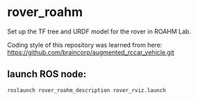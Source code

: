 # rover_roahm
Set up the TF tree and URDF model for the rover in ROAHM Lab.

Coding style of this repository was learned from here:
https://github.com/braincorp/augmented_rccar_vehicle.git

## launch ROS node:
`roslaunch rover_roahm_description rover_rviz.launch `
